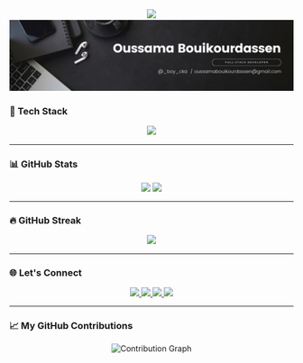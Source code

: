<div align="center">
  <img src="https://readme-typing-svg.herokuapp.com?font=Fira+Code&size=24&pause=1000&center=true&vCenter=true&color=ff0000&width=435&lines=Hi+%F0%9F%91%8B%2C+I'm+Oussama!;Full-Stack+Developer+from+Morocco;PHP+%7C+Java+%7C+C%2B%2B+%7C+JS+%7C+React+%7C+MySQL+%7C+Tailwind" width="100vh"/>
</div>
<div align="center">
  <img src="./Workflows/Black Minimal Motivation Quote LinkedIn Banner.png" />
</div>


### 🚀 Tech Stack

<div align="center">
  <img src="https://skillicons.dev/icons?i=html,css,tailwind,javascript,php,react,java,cpp,mysql,nodejs,laravel,python,vscode,intellij,linux,git,github" />
</div>

---

### 📊 GitHub Stats

<div align="center">
  <img src="https://github-readme-stats.vercel.app/api?username=boycka&show_icons=true&theme=radical" height="180"/>
  <img src="https://github-readme-stats.vercel.app/api/top-langs/?username=boycka&layout=compact&theme=radical" height="180"/>
</div>

---

### 🔥 GitHub Streak

<div align="center">
  <img src="https://streak-stats.demolab.com/?user=boycka&theme=radical&hide_border=false" />
</div>

---

### 🌐 Let's Connect

<div align="center">
  <a href="https://linkedin.com/in/oussamabok">
    <img src="https://skillicons.dev/icons?i=linkedin" height="30" />
  </a>
  <a href="mailto:oussamabouikourdassen@gmail.com">
    <img src="https://skillicons.dev/icons?i=gmail" height="30" />
  </a>
  <a href="https://discord.com/users/.ossm">
    <img src="https://skillicons.dev/icons?i=discord" height="30" />
  </a>
  <a href="https://instagram.com/_boy_cka">
    <img src="https://skillicons.dev/icons?i=instagram" height="30" />
  </a>
</div>

---

### 📈 My GitHub Contributions

<div align="center">
  <img src="https://github-readme-activity-graph.vercel.app/graph?username=boycka&theme=github-compact" alt="Contribution Graph" />
</div>

